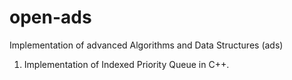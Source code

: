 # open-ads
Implementation of advanced Algorithms and Data Structures (ads)

1. Implementation of Indexed Priority Queue in C++.
